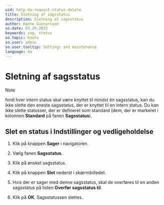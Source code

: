 ```yaml
---
uid: help-da-request-status-delete
title: Sletning af sagsstatus
description: Sletning af sagsstatus
author: Hanne Gunnarsson
so.date: 03.29.2023
keywords: sag, status
so.topic: howto
so.user: admin
so.user.tooltip: Settings and maintenance
language: da
---
```


# Sletning af sagsstatus

> [!NOTE]
> fordi hver intern status skal være knyttet til mindst én sagsstatus, kan du ikke slette den eneste sagsstatus, der er knyttet til en intern status. Du kan ikke slette statusser, der er defineret som standard (dem, der er markeret i kolonnen **Standard** på fanen **Sagsstatus**).

## Slet en status i Indstillinger og vedligeholdelse

1. Klik på knappen **Sager** i navigatoren.

1. Vælg fanen **Sagsstatus**.

1. Klik på ønsket sagsstatus.

1. Klik på knappen **Slet** nederst i skærmbilledet.

1. Hvis der er sager med denne sagsstatus, skal de overføres til en anden sagsstatus på listen **Overfør sagsstatus til**.

1. Klik på **OK**. Sagsstatussen slettes.

<!-- Referenced links -->

<!-- Referenced images -->
